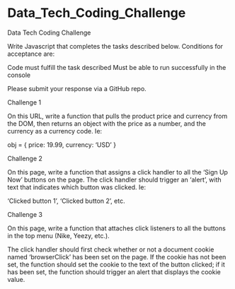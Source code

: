 # Data_Tech_Coding_Challenge

Data Tech Coding Challenge

Write Javascript that completes the tasks described below. Conditions for acceptance are:

Code must fulfill the task described
Must be able to run successfully in the console

Please submit your response via a GitHub repo. 

Challenge 1

On this URL, write a function that pulls the product price and currency from the DOM, then returns an object with the price as a number, and the currency as a currency code. Ie:

obj = {
  price: 19.99,
  currency: ‘USD’ 
}

Challenge 2

On this page, write a function that assigns a click handler to all the ‘Sign Up Now’ buttons on the page. The click handler should trigger an ‘alert’, with text that indicates which button was clicked. Ie:

‘Clicked button 1’, ‘Clicked button 2’, etc.

Challenge 3

On this page, write a function that attaches click listeners to all the buttons in the top menu (Nike, Yeezy, etc.). 

The click handler should first check whether or not a document cookie named ‘browserClick’ has been set on the page. If the cookie has not been set, the function should set the cookie to the text of the button clicked; if it has been set, the function should trigger an alert that displays the cookie value.

